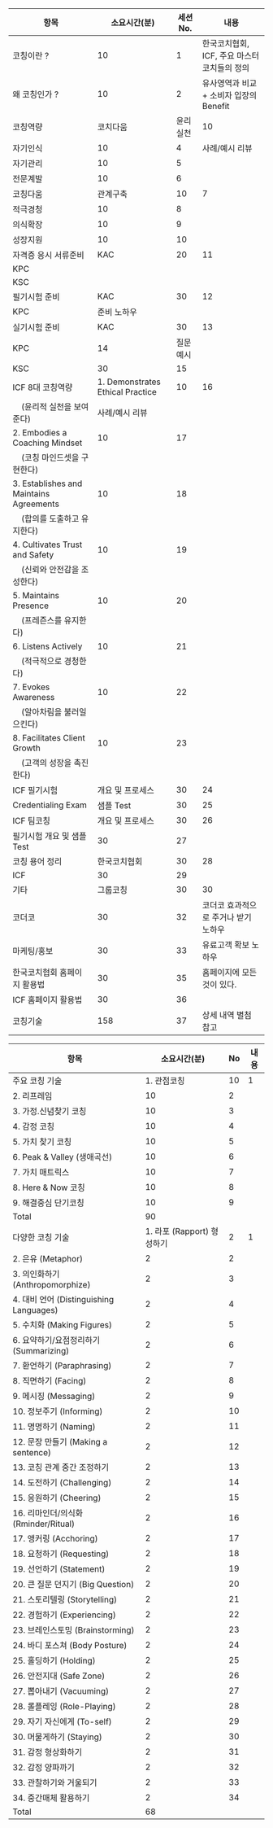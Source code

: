 | 항목                                       | 소요시간(분)                           | 세션 No. | 내용                          |
| ---------------------------------------- | --------------------------------- | ------ | --------------------------- |
| 코칭이란 ?                                   | 10                                | 1      | 한국코치협회, ICF, 주요 마스터 코치들의 정의 |
| 왜 코칭인가 ?                                 | 10                                | 2      | 유사영역과 비교 + 소비자 입장의 Benefit  |
| 코칭역량                                     | 코치다움                              | 윤리실천   | 10                          | 3 | 역량별 해설 및 |
| 자기인식                                     | 10                                | 4      | 사례/예시 리뷰                    |
| 자기관리                                     | 10                                | 5      |                             |
| 전문계발                                     | 10                                | 6      |                             |
| 코칭다움                                     | 관계구축                              | 10     | 7                           |  |
| 적극경청                                     | 10                                | 8      |                             |
| 의식확장                                     | 10                                | 9      |                             |
| 성장지원                                     | 10                                | 10     |                             |
| 자격증 응시 서류준비                              | KAC                               | 20     | 11                          | 유의사항, 사전준비 (일정 포함) 노하우 |
| KPC                                      |
| KSC                                      |
| 필기시험 준비                                  | KAC                               | 30     | 12                          | 예상 문제 유형 및 |
| KPC                                      | 준비 노하우                            |
| 실기시험 준비                                  | KAC                               | 30     | 13                          | 심사 항목별 해설 및 |
| KPC                                      | 14                                | 질문 예시  |
| KSC                                      | 30                                | 15     |                             |
| ICF 8대 코칭역량                              | 1\. Demonstrates Ethical Practice | 10     | 16                          | 역량별 해설 및 |
|     (윤리적 실천을 보여준다)                       | 사례/예시 리뷰                          |
| 2\. Embodies a Coaching Mindset          | 10                                | 17     |                             |
|     (코칭 마인드셋을 구현한다)                      |                                   |
| 3\. Establishes and Maintains Agreements | 10                                | 18     |                             |
|     (합의를 도출하고 유지한다)                      |                                   |
| 4\. Cultivates Trust and Safety          | 10                                | 19     |                             |
|     (신뢰와 안전감을 조성한다)                      |                                   |
| 5\. Maintains Presence                   | 10                                | 20     |                             |
|     (프레즌스를 유지한다)                         |                                   |
| 6\. Listens Actively                     | 10                                | 21     |                             |
|     (적극적으로 경청한다)                         |                                   |
| 7\. Evokes Awareness                     | 10                                | 22     |                             |
|     (알아차림을 불러일으킨다)                       |                                   |
| 8\. Facilitates Client Growth            | 10                                | 23     |                             |
|     (고객의 성장을 촉진한다)                       |                                   |
| ICF 필기시험                                 | 개요 및 프로세스                         | 30     | 24                          | 필살기 노하우 |
| Credentialing Exam                       | 샘플 Test                           | 30     | 25                          |
| ICF 팀코칭                                  | 개요 및 프로세스                         | 30     | 26                          | 무엇을 어떻게 준비하고 적용하나? |
| 필기시험 개요 및 샘플 Test                        | 30                                | 27     |
| 코칭 용어 정리                                 | 한국코치협회                            | 30     | 28                          | 주요 용어 그룹핑을 통해 용도와 의미 명확화 |
| ICF                                      | 30                                | 29     |
| 기타                                       | 그룹코칭                              | 30     | 30                          | 그룹코칭 개요 및 적용 사례 |
| 코더코                                      | 30                                | 32     | 코더코 효과적으로 주거나 받기 노하우        |
| 마케팅/홍보                                   | 30                                | 33     | 유료고객 확보 노하우                 |
| 한국코치협회 홈페이지 활용법                          | 30                                | 35     | 홈페이지에 모든 것이 있다.             |
| ICF 홈페이지 활용법                             | 30                                | 36     |
| 코칭기술                                     | 158                               | 37     | 상세 내역 별첨 참고                 |




| 항목                                   | 소요시간(분)               | No | 내용 |
| ------------------------------------ | --------------------- | -- | -- |
| 주요 코칭 기술                             | 1\. 관점코칭              | 10 | 1  |  |
| 2\. 리프레임                             | 10                    | 2  |    |
| 3\. 가정.신념찾기 코칭                       | 10                    | 3  |    |
| 4\. 감정 코칭                            | 10                    | 4  |    |
| 5\. 가치 찾기 코칭                         | 10                    | 5  |    |
| 6\. Peak & Valley (생애곡선)             | 10                    | 6  |    |
| 7\. 가치 매트릭스                          | 10                    | 7  |    |
| 8\. Here & Now 코칭                    | 10                    | 8  |    |
| 9\. 해결중심 단기코칭                        | 10                    | 9  |    |
| Total                                | 90                    |
| 다양한 코칭 기술                            | 1\. 라포 (Rapport) 형성하기 | 2  | 1  |  |
| 2\. 은유 (Metaphor)                    | 2                     | 2  |    |
| 3\. 의인화하기 (Anthropomorphize)         | 2                     | 3  |    |
| 4\. 대비 언어 (Distinguishing Languages) | 2                     | 4  |    |
| 5\. 수치화 (Making Figures)             | 2                     | 5  |    |
| 6\. 요약하기/요점정리하기 (Summarizing)        | 2                     | 6  |    |
| 7\. 환언하기 (Paraphrasing)              | 2                     | 7  |    |
| 8\. 직면하기 (Facing)                    | 2                     | 8  |    |
| 9\. 메시징 (Messaging)                  | 2                     | 9  |    |
| 10\. 정보주기 (Informing)                | 2                     | 10 |    |
| 11\. 명명하기 (Naming)                   | 2                     | 11 |    |
| 12\. 문장 만들기 (Making a sentence)      | 2                     | 12 |    |
| 13\. 코칭 관계 중간 조정하기                   | 2                     | 13 |    |
| 14\. 도전하기 (Challenging)              | 2                     | 14 |    |
| 15\. 응원하기 (Cheering)                 | 2                     | 15 |    |
| 16\. 리마인더/의식화 (Rminder/Ritual)       | 2                     | 16 |    |
| 17\. 앵커링 (Acchoring)                 | 2                     | 17 |    |
| 18\. 요청하기 (Requesting)               | 2                     | 18 |    |
| 19\. 선언하기 (Statement)                | 2                     | 19 |    |
| 20\. 큰 질문 던지기 (Big Question)         | 2                     | 20 |    |
| 21\. 스토리텔링 (Storytelling)            | 2                     | 21 |    |
| 22\. 경험하기 (Experiencing)             | 2                     | 22 |    |
| 23\. 브레인스토밍 (Brainstorming)          | 2                     | 23 |    |
| 24\. 바디 포스쳐 (Body Posture)           | 2                     | 24 |    |
| 25\. 홀딩하기 (Holding)                  | 2                     | 25 |    |
| 26\. 안전지대 (Safe Zone)                | 2                     | 26 |    |
| 27\. 뽑아내기 (Vacuuming)                | 2                     | 27 |    |
| 28\. 롤플레잉 (Role-Playing)             | 2                     | 28 |    |
| 29\. 자기 자신에게 (To-self)               | 2                     | 29 |    |
| 30\. 머물게하기 (Staying)                 | 2                     | 30 |    |
| 31\. 감정 형상화하기                        | 2                     | 31 |    |
| 32\. 감정 양파까기                         | 2                     | 32 |    |
| 33\. 관찰하기와 거울되기                      | 2                     | 33 |    |
| 34\. 중간매체 활용하기                       | 2                     | 34 |    |
| Total                                | 68                    |
